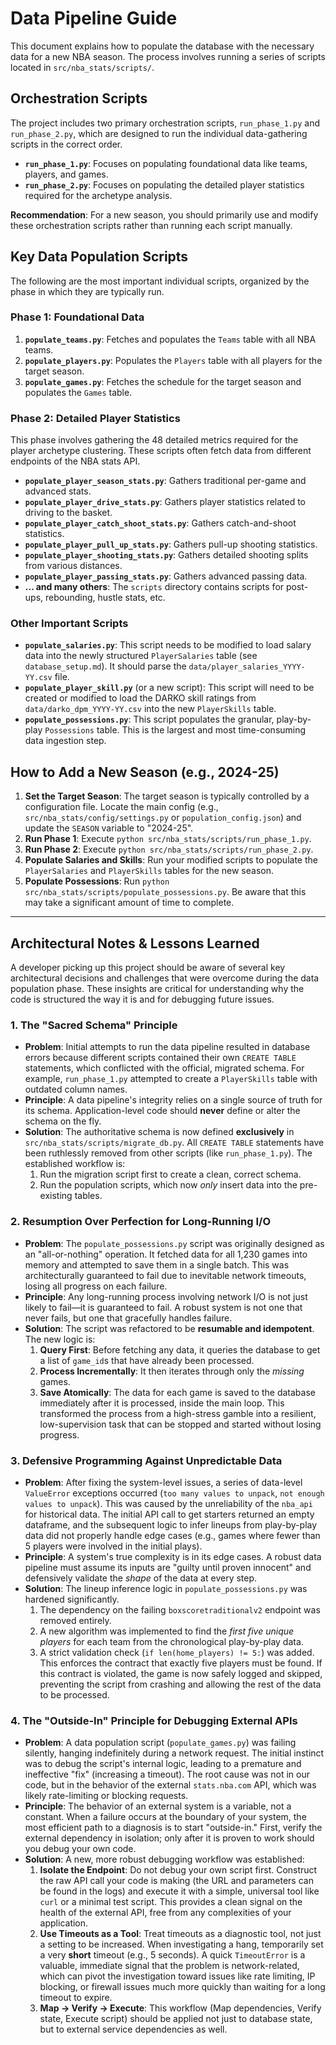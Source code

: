 # Data Pipeline Guide

This document explains how to populate the database with the necessary data for a new NBA season. The process involves running a series of scripts located in `src/nba_stats/scripts/`.

## Orchestration Scripts

The project includes two primary orchestration scripts, `run_phase_1.py` and `run_phase_2.py`, which are designed to run the individual data-gathering scripts in the correct order.

- **`run_phase_1.py`**: Focuses on populating foundational data like teams, players, and games.
- **`run_phase_2.py`**: Focuses on populating the detailed player statistics required for the archetype analysis.

**Recommendation**: For a new season, you should primarily use and modify these orchestration scripts rather than running each script manually.

## Key Data Population Scripts

The following are the most important individual scripts, organized by the phase in which they are typically run.

### Phase 1: Foundational Data

1.  **`populate_teams.py`**: Fetches and populates the `Teams` table with all NBA teams.
2.  **`populate_players.py`**: Populates the `Players` table with all players for the target season.
3.  **`populate_games.py`**: Fetches the schedule for the target season and populates the `Games` table.

### Phase 2: Detailed Player Statistics

This phase involves gathering the 48 detailed metrics required for the player archetype clustering. These scripts often fetch data from different endpoints of the NBA stats API.

- **`populate_player_season_stats.py`**: Gathers traditional per-game and advanced stats.
- **`populate_player_drive_stats.py`**: Gathers player statistics related to driving to the basket.
- **`populate_player_catch_shoot_stats.py`**: Gathers catch-and-shoot statistics.
- **`populate_player_pull_up_stats.py`**: Gathers pull-up shooting statistics.
- **`populate_player_shooting_stats.py`**: Gathers detailed shooting splits from various distances.
- **`populate_player_passing_stats.py`**: Gathers advanced passing data.
- **... and many others**: The `scripts` directory contains scripts for post-ups, rebounding, hustle stats, etc.

### Other Important Scripts

- **`populate_salaries.py`**: This script needs to be modified to load salary data into the newly structured `PlayerSalaries` table (see `database_setup.md`). It should parse the `data/player_salaries_YYYY-YY.csv` file.
- **`populate_player_skill.py`** (or a new script): This script will need to be created or modified to load the DARKO skill ratings from `data/darko_dpm_YYYY-YY.csv` into the new `PlayerSkills` table.
- **`populate_possessions.py`**: This script populates the granular, play-by-play `Possessions` table. This is the largest and most time-consuming data ingestion step.

## How to Add a New Season (e.g., 2024-25)

1.  **Set the Target Season**: The target season is typically controlled by a configuration file. Locate the main config (e.g., `src/nba_stats/config/settings.py` or `population_config.json`) and update the `SEASON` variable to "2024-25".
2.  **Run Phase 1**: Execute `python src/nba_stats/scripts/run_phase_1.py`.
3.  **Run Phase 2**: Execute `python src/nba_stats/scripts/run_phase_2.py`.
4.  **Populate Salaries and Skills**: Run your modified scripts to populate the `PlayerSalaries` and `PlayerSkills` tables for the new season.
5.  **Populate Possessions**: Run `python src/nba_stats/scripts/populate_possessions.py`. Be aware that this may take a significant amount of time to complete.

---

## Architectural Notes & Lessons Learned

A developer picking up this project should be aware of several key architectural decisions and challenges that were overcome during the data population phase. These insights are critical for understanding why the code is structured the way it is and for debugging future issues.

### 1. The "Sacred Schema" Principle

-   **Problem**: Initial attempts to run the data pipeline resulted in database errors because different scripts contained their own `CREATE TABLE` statements, which conflicted with the official, migrated schema. For example, `run_phase_1.py` attempted to create a `PlayerSkills` table with outdated column names.
-   **Principle**: A data pipeline's integrity relies on a single source of truth for its schema. Application-level code should **never** define or alter the schema on the fly.
-   **Solution**: The authoritative schema is now defined **exclusively** in `src/nba_stats/scripts/migrate_db.py`. All `CREATE TABLE` statements have been ruthlessly removed from other scripts (like `run_phase_1.py`). The established workflow is:
    1.  Run the migration script first to create a clean, correct schema.
    2.  Run the population scripts, which now *only* insert data into the pre-existing tables.

### 2. Resumption Over Perfection for Long-Running I/O

-   **Problem**: The `populate_possessions.py` script was originally designed as an "all-or-nothing" operation. It fetched data for all 1,230 games into memory and attempted to save them in a single batch. This was architecturally guaranteed to fail due to inevitable network timeouts, losing all progress on each failure.
-   **Principle**: Any long-running process involving network I/O is not just likely to fail—it is guaranteed to fail. A robust system is not one that never fails, but one that gracefully handles failure.
-   **Solution**: The script was refactored to be **resumable and idempotent**. The new logic is:
    1.  **Query First**: Before fetching any data, it queries the database to get a list of `game_id`s that have already been processed.
    2.  **Process Incrementally**: It then iterates through only the *missing* games.
    3.  **Save Atomically**: The data for each game is saved to the database immediately after it is processed, inside the main loop.
    This transformed the process from a high-stress gamble into a resilient, low-supervision task that can be stopped and started without losing progress.

### 3. Defensive Programming Against Unpredictable Data

-   **Problem**: After fixing the system-level issues, a series of data-level `ValueError` exceptions occurred (`too many values to unpack`, `not enough values to unpack`). This was caused by the unreliability of the `nba_api` for historical data. The initial API call to get starters returned an empty dataframe, and the subsequent logic to infer lineups from play-by-play data did not properly handle edge cases (e.g., games where fewer than 5 players were involved in the initial plays).
-   **Principle**: A system's true complexity is in its edge cases. A robust data pipeline must assume its inputs are "guilty until proven innocent" and defensively validate the *shape* of the data at every step.
-   **Solution**: The lineup inference logic in `populate_possessions.py` was hardened significantly.
    1.  The dependency on the failing `boxscoretraditionalv2` endpoint was removed entirely.
    2.  A new algorithm was implemented to find the *first five unique players* for each team from the chronological play-by-play data.
    3.  A strict validation check (`if len(home_players) != 5:`) was added. This enforces the contract that exactly five players must be found. If this contract is violated, the game is now safely logged and skipped, preventing the script from crashing and allowing the rest of the data to be processed.

### 4. The "Outside-In" Principle for Debugging External APIs

-   **Problem**: A data population script (`populate_games.py`) was failing silently, hanging indefinitely during a network request. The initial instinct was to debug the script's internal logic, leading to a premature and ineffective "fix" (increasing a timeout). The root cause was not in our code, but in the behavior of the external `stats.nba.com` API, which was likely rate-limiting or blocking requests.
-   **Principle**: The behavior of an external system is a variable, not a constant. When a failure occurs at the boundary of your system, the most efficient path to a diagnosis is to start "outside-in." First, verify the external dependency in isolation; only after it is proven to work should you debug your own code.
-   **Solution**: A new, more robust debugging workflow was established:
    1.  **Isolate the Endpoint**: Do not debug your own script first. Construct the raw API call your code is making (the URL and parameters can be found in the logs) and execute it with a simple, universal tool like `curl` or a minimal test script. This provides a clean signal on the health of the external API, free from any complexities of your application.
    2.  **Use Timeouts as a Tool**: Treat timeouts as a diagnostic tool, not just a setting to be increased. When investigating a hang, temporarily set a very **short** timeout (e.g., 5 seconds). A quick `TimeoutError` is a valuable, immediate signal that the problem is network-related, which can pivot the investigation toward issues like rate limiting, IP blocking, or firewall issues much more quickly than waiting for a long timeout to expire.
    3.  **Map -> Verify -> Execute**: This workflow (Map dependencies, Verify state, Execute script) should be applied not just to database state, but to external service dependencies as well.
